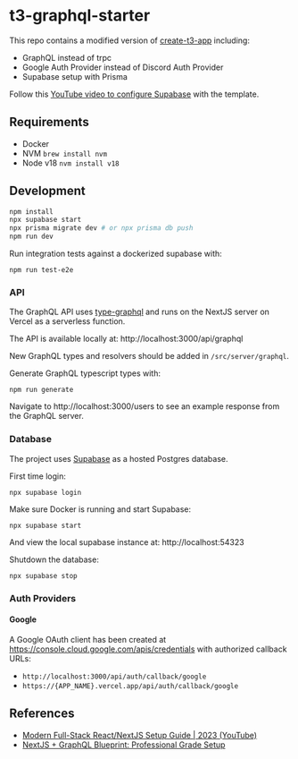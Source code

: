 # t3-graphql-starter

This repo contains a modified version of [create-t3-app](https://github.com/t3-oss/create-t3-app) including:
- GraphQL instead of trpc
- Google Auth Provider instead of Discord Auth Provider
- Supabase setup with Prisma

Follow this [YouTube video to configure Supabase](https://www.youtube.com/watch?v=ZWBYu2yFpDs&ab_channel=Doug%27sCodingCorner) with the template.

## Requirements
- Docker
- NVM `brew install nvm`
- Node v18 `nvm install v18`

## Development

```bash
npm install
npx supabase start
npx prisma migrate dev # or npx prisma db push
npm run dev
```

Run integration tests against a dockerized supabase with:
```
npm run test-e2e
```

### API

The GraphQL API uses [type-graphql](https://typegraphql.com/) and runs on the NextJS server on Vercel as a serverless function.

The API is available locally at: http://localhost:3000/api/graphql

New GraphQL types and resolvers should be added in `/src/server/graphql`.

Generate GraphQL typescript types with:
```
npm run generate
```

Navigate to http://localhost:3000/users to see an example response from the GraphQL server.

### Database

The project uses [Supabase](https://supabase.com/) as a hosted Postgres database.

First time login:
```
npx supabase login
```

Make sure Docker is running and start Supabase:
```
npx supabase start
```

And view the local supabase instance at: http://localhost:54323

Shutdown the database:
```
npx supabase stop
```

### Auth Providers

#### Google

A Google OAuth client has been created at https://console.cloud.google.com/apis/credentials with authorized callback URLs:
- `http://localhost:3000/api/auth/callback/google`
- `https://{APP_NAME}.vercel.app/api/auth/callback/google`

## References
- [Modern Full-Stack React/NextJS Setup Guide | 2023 (YouTube)](https://www.youtube.com/watch?v=ZWBYu2yFpDs&ab_channel=Doug%27sCodingCorner)
- [NextJS + GraphQL Blueprint: Professional Grade Setup](https://www.youtube.com/watch?v=XzE-PzALyDc&t=728s&ab_channel=JackHerrington)
